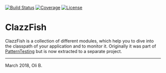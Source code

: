 [![Build Status](https://travis-ci.org/oboehm/ClazzFish.svg?branch=master)](https://travis-ci.org/oboehm/ClazzFish)
[![Coverage](https://sonarcloud.io/api/project_badges/measure?project=de.aosd.clazzfish%3Aclazzfish&metric=coverage)](https://sonarcloud.io/dashboard?id=de.aosd.clazzfish%3Aclazzfish)
[![License](https://img.shields.io/badge/License-Apache%202.0-blue.svg)](http://www.apache.org/licenses/LICENSE-2.0.html)

# ClazzFish

ClazzFish is a collection of different modules, which help you to dive into the classpath of your application and to monitor it.
Originally it was part of [PatternTesting](http://patterntesting.org) but is now extracted to a separate project.

---
March 2018,
Oli B.
